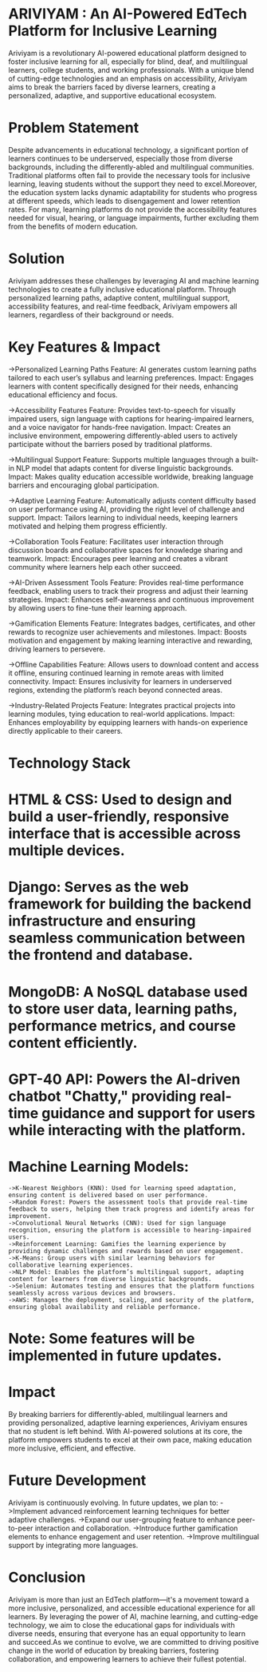 # ARIVIYAM : An AI-Powered EdTech Platform for Inclusive Learning

																		
Ariviyam is a revolutionary AI-powered educational platform designed to foster inclusive learning for all, especially for blind, deaf, and 
multilingual learners, college students, and working professionals. With a unique blend of cutting-edge technologies and an emphasis on accessibility, 
Ariviyam aims to break the barriers faced by diverse learners, creating a personalized, adaptive, and supportive educational ecosystem.

# Problem Statement
Despite advancements in educational technology, a significant portion of learners continues to be underserved, especially those from diverse backgrounds,
including the differently-abled and multilingual communities. Traditional platforms often fail to provide the necessary tools for inclusive learning, leaving 
students without the support they need to excel.Moreover, the education system lacks dynamic adaptability for students who progress at different speeds, which 
leads to disengagement and lower retention rates. For many, learning platforms do not provide the accessibility features needed for visual, hearing, or language
impairments, further excluding them from the benefits of modern education.

# Solution
Ariviyam addresses these challenges by leveraging AI and machine learning technologies to create a fully inclusive educational platform.
 Through personalized learning paths, adaptive content, multilingual support, accessibility features, and real-time feedback, Ariviyam empowers 
 all learners, regardless of their background or needs.

# Key Features & Impact

->Personalized Learning Paths
Feature: AI generates custom learning paths tailored to each user’s syllabus and learning preferences.
Impact: Engages learners with content specifically designed for their needs, enhancing educational efficiency and focus.

->Accessibility Features
Feature: Provides text-to-speech for visually impaired users, sign language with captions for hearing-impaired learners, and a voice navigator for hands-free navigation.
Impact: Creates an inclusive environment, empowering differently-abled users to actively participate without the barriers posed by traditional platforms.

->Multilingual Support
Feature: Supports multiple languages through a built-in NLP model that adapts content for diverse linguistic backgrounds.
Impact: Makes quality education accessible worldwide, breaking language barriers and encouraging global participation.

->Adaptive Learning
Feature: Automatically adjusts content difficulty based on user performance using AI, providing the right level of challenge and support.
Impact: Tailors learning to individual needs, keeping learners motivated and helping them progress efficiently.

->Collaboration Tools
Feature: Facilitates user interaction through discussion boards and collaborative spaces for knowledge sharing and teamwork.
Impact: Encourages peer learning and creates a vibrant community where learners help each other succeed.


->AI-Driven Assessment Tools
Feature: Provides real-time performance feedback, enabling users to track their progress and adjust their learning strategies.
Impact: Enhances self-awareness and continuous improvement by allowing users to fine-tune their learning approach.

->Gamification Elements
Feature: Integrates badges, certificates, and other rewards to recognize user achievements and milestones.
Impact: Boosts motivation and engagement by making learning interactive and rewarding, driving learners to persevere.

->Offline Capabilities
Feature: Allows users to download content and access it offline, ensuring continued learning in remote areas with limited connectivity.
Impact: Ensures inclusivity for learners in underserved regions, extending the platform’s reach beyond connected areas.

->Industry-Related Projects
Feature: Integrates practical projects into learning modules, tying education to real-world applications.
Impact: Enhances employability by equipping learners with hands-on experience directly applicable to their careers.

# Technology Stack

# HTML & CSS: Used to design and build a user-friendly, responsive interface that is accessible across multiple devices.

# Django: Serves as the web framework for building the backend infrastructure and ensuring seamless communication between the frontend and database.

# MongoDB: A NoSQL database used to store user data, learning paths, performance metrics, and course content efficiently.

# GPT-40 API: Powers the AI-driven chatbot "Chatty," providing real-time guidance and support for users while interacting with the platform.

# Machine Learning Models:
	->K-Nearest Neighbors (KNN): Used for learning speed adaptation, ensuring content is delivered based on user performance.
	->Random Forest: Powers the assessment tools that provide real-time feedback to users, helping them track progress and identify areas for improvement.
	->Convolutional Neural Networks (CNN): Used for sign language recognition, ensuring the platform is accessible to hearing-impaired users.
	->Reinforcement Learning: Gamifies the learning experience by providing dynamic challenges and rewards based on user engagement.
	->K-Means: Group users with similar learning behaviors for collaborative learning experiences.
	->NLP Model: Enables the platform’s multilingual support, adapting content for learners from diverse linguistic backgrounds.
	->Selenium: Automates testing and ensures that the platform functions seamlessly across various devices and browsers.
	->AWS: Manages the deployment, scaling, and security of the platform, ensuring global availability and reliable performance.

# Note: Some features will be implemented in future updates.

# Impact
By breaking barriers for differently-abled, multilingual learners and providing personalized, adaptive learning experiences, Ariviyam ensures that no student is left
behind. With AI-powered solutions at its core, the platform empowers students to excel at their own pace, making education more inclusive, efficient, and effective.

# Future Development

Ariviyam is continuously evolving. In future updates, we plan to:
	->Implement advanced reinforcement learning techniques for better adaptive challenges.
	->Expand our user-grouping feature to enhance peer-to-peer interaction and collaboration.
	->Introduce further gamification elements to enhance engagement and user retention.
	->Improve multilingual support by integrating more languages.

# Conclusion
Ariviyam is more than just an EdTech platform—it's a movement toward a more inclusive, personalized, and accessible educational experience for all learners. By leveraging the
power of AI, machine learning, and cutting-edge technology, we aim to close the educational gaps for individuals with diverse needs, ensuring that everyone has an equal opportunity 
to learn and succeed.As we continue to evolve, we are committed to driving positive change in the world of education by breaking barriers, fostering collaboration, and empowering learners to achieve their fullest potential.
